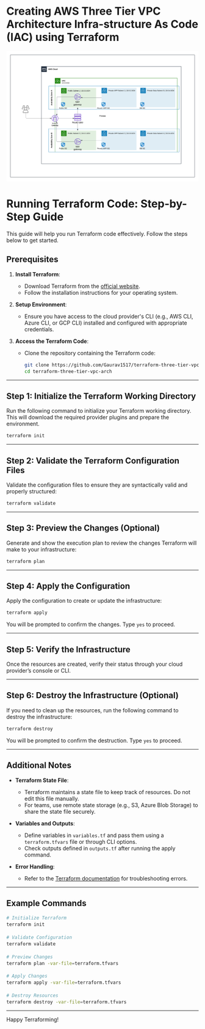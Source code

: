 # Creating AWS Three Tier VPC Architecture Infra-structure As Code (IAC) using Terraform

![snap-vpc-3-tier-architecture](Snap-vpc-3-tier-architecture/vcp-3-tier-architecture.png)



# Running Terraform Code: Step-by-Step Guide

This guide will help you run Terraform code effectively. Follow the steps below to get started.

## Prerequisites

1. **Install Terraform**:
   - Download Terraform from the [official website](https://www.terraform.io/downloads.html).
   - Follow the installation instructions for your operating system.

2. **Setup Environment**:
   - Ensure you have access to the cloud provider's CLI (e.g., AWS CLI, Azure CLI, or GCP CLI) installed and configured with appropriate credentials.

3. **Access the Terraform Code**:
   - Clone the repository containing the Terraform code:
     ```bash
     git clone https://github.com/Gaurav1517/terraform-three-tier-vpc-arch.git
     cd terraform-three-tier-vpc-arch
     ```

---

## Step 1: Initialize the Terraform Working Directory

Run the following command to initialize your Terraform working directory. This will download the required provider plugins and prepare the environment.
```bash
terraform init
```

---

## Step 2: Validate the Terraform Configuration Files

Validate the configuration files to ensure they are syntactically valid and properly structured:
```bash
terraform validate
```

---

## Step 3: Preview the Changes (Optional)

Generate and show the execution plan to review the changes Terraform will make to your infrastructure:
```bash
terraform plan
```

---

## Step 4: Apply the Configuration

Apply the configuration to create or update the infrastructure:
```bash
terraform apply
```
You will be prompted to confirm the changes. Type `yes` to proceed.

---

## Step 5: Verify the Infrastructure

Once the resources are created, verify their status through your cloud provider’s console or CLI.

---

## Step 6: Destroy the Infrastructure (Optional)

If you need to clean up the resources, run the following command to destroy the infrastructure:
```bash
terraform destroy
```
You will be prompted to confirm the destruction. Type `yes` to proceed.

---

## Additional Notes

- **Terraform State File**:
  - Terraform maintains a state file to keep track of resources. Do not edit this file manually.
  - For teams, use remote state storage (e.g., S3, Azure Blob Storage) to share the state file securely.

- **Variables and Outputs**:
  - Define variables in `variables.tf` and pass them using a `terraform.tfvars` file or through CLI options.
  - Check outputs defined in `outputs.tf` after running the apply command.

- **Error Handling**:
  - Refer to the [Terraform documentation](https://www.terraform.io/docs/index.html) for troubleshooting errors.

---

## Example Commands

```bash
# Initialize Terraform
terraform init

# Validate Configuration
terraform validate

# Preview Changes
terraform plan -var-file=terraform.tfvars

# Apply Changes
terraform apply -var-file=terraform.tfvars

# Destroy Resources
terraform destroy -var-file=terraform.tfvars
```

---

Happy Terraforming!

